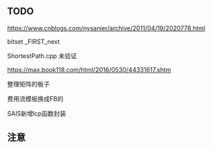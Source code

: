 ## TODO

https://www.cnblogs.com/nysanier/archive/2011/04/19/2020778.html

bitset _FIRST_next

ShortestPath.cpp 未验证

https://max.book118.com/html/2016/0530/44331617.shtm

整理矩阵的板子

费用流模板换成FB的

SAIS新增lcp函数封装

## 注意

